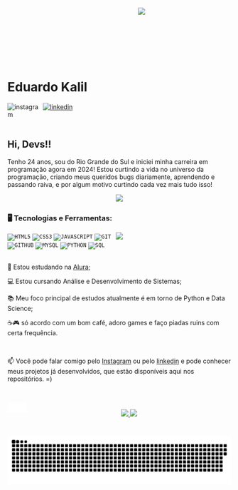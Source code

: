 <img align="right" width="210px" style="margin-top:-20px" src="https://i.ibb.co/bsKBsjD/Cartoon.png">
</br>
</br>
</br>
</br>
</br>
</br>

<div dsplay="inline-block">

 
 <h1 align="left">Eduardo Kalil</h1>
 <a href="https://www.instagram.com/k.lio/">
    <img align="left" width="80px" src="https://i.ibb.co/qkGSp1D/instagram.png" alt="instagram" style="vertical-align:top;">
  <a href="https://www.linkedin.com/in/eduardo-kalil-9b33b6235/">
    <img width="80px" src="https://i.ibb.co/RyZx12b/linkedin.png" alt="linkedin" style="vertical-align:top;">
  </a>

</div>





</br>
</br>

## Hi, Devs!!

Tenho 24 anos, sou do Rio Grande do Sul e iniciei minha carreira em programação agora em 2024! Estou curtindo a vida no universo da programação, criando meus queridos bugs diariamente, aprendendo e passando raiva, e por algum motivo curtindo cada vez mais tudo isso!

<p align="center">
  <img src="https://media.tenor.com/wghg0MdrK7gAAAAi/mad-rage.gif" width="350">
</p>

### 🖥️ Tecnologias e Ferramentas: 
<img width="260px" align="right" src="https://i.ibb.co/DW0HkyB/Removal-955.png">
<code><img width="40px" src="https://cdn.jsdelivr.net/gh/devicons/devicon/icons/html5/html5-original-wordmark.svg" title = "HTML5"/></code>
<code><img width="40px" src="https://cdn.jsdelivr.net/gh/devicons/devicon/icons/css3/css3-original-wordmark.svg" title = "CSS3"/></code>
<code><img width="40px" src="https://cdn.jsdelivr.net/gh/devicons/devicon/icons/javascript/javascript-original.svg" title = "JAVASCRIPT"/></code>
<code><img width="40px" src="https://cdn.jsdelivr.net/gh/devicons/devicon/icons/git/git-original.svg" title = "GIT"/></code>
<code><img width="40px" src="https://cdn.jsdelivr.net/gh/devicons/devicon/icons/github/github-original.svg" title = "GITHUB"/></code>
<code><img width="40px" src="https://cdn.jsdelivr.net/gh/devicons/devicon/icons/mysql/mysql-original.svg" title = "MYSQL"/></code>
<code><img width="40px" src="https://cdn.jsdelivr.net/gh/devicons/devicon@latest/icons/python/python-original.svg" title = "PYTHON"/></code>
<code><img width="40px" src="https://cdn.jsdelivr.net/gh/devicons/devicon@latest/icons/azuresqldatabase/azuresqldatabase-original.svg" title = "SQL"/></code>


</br>
</br>
<div display="inline-block">
 <p align="left">🤿 Estou estudando na <a href="https://www.alura.com.br/">Alura</a>;</p>
 <p align="left">💻 Estou cursando Análise e Desenvolvimento de Sistemas;</p>
 <p align="left">📚 Meu foco principal de estudos atualmente é em torno de Python e Data Science;</p>
 <p align="left">☕🎮 só acordo com um bom café, adoro games e faço piadas ruins com certa frequência.</p>
</div>



</br>

📫 Você pode falar comigo pelo [Instagram](https://www.instagram.com/k.lio) ou pelo [linkedin](https://www.linkedin.com/in/eduardo-kalil-9b33b6235/) e pode conhecer meus projetos já desenvolvidos, que estão disponíveis aqui nos repositórios. =)

</br>

<a href="https://www.instagram.com/k.lio" target="_blank"><img align="left" alt="Instagram" width="22px" src="https://github.com/Aakarsh-B/trying-repos/blob/master/insta.svg" />
<a href="https://www.linkedin.com/in/eduardo-kalil-9b33b6235/" target="_blank"><img align="left" alt="LinkedIn" width="22px" src="https://github.com/Aakarsh-B/trying-repos/blob/master/linkedin.svg" />

##
<p align="center">
<a href="https://github.com/EduardoJKN">
  <img height="180em" src="https://github-readme-stats-eight-theta.vercel.app/api?username=EduardoJKN&show_icons=true&theme=algolia&include_all_commits=true&count_private=true"/>
  <img height="180em" src="https://github-readme-stats-eight-theta.vercel.app/api/top-langs/?username=EduardoJKN&layout=compact&langs_count=8&theme=algolia"/>
</a>
</p>

#

<picture align="center">
  <source media="(prefers-color-scheme: dark)" srcset="https://raw.githubusercontent.com/EduardoJKN/EduardoJKN/output/github-contribution-grid-snake-dark.svg">
  <source media="(prefers-color-scheme: light)" srcset="https://raw.githubusercontent.com/EduardoJKN/EduardoJKN/output/github-contribution-grid-snake-dark.svg">
  <img align="center" alt="github contribution grid snake animation" src="https://raw.githubusercontent.com/EduardoJKN/EduardoJKN/output/github-contribution-grid-snake.svg">
</picture>
